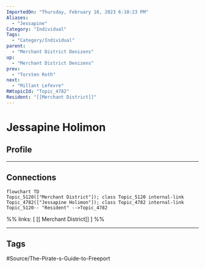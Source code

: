 ```yaml
---
ImportedOn: "Thursday, February 16, 2023 6:10:23 PM"
Aliases:
  - "Jessapine"
Category: "Individual"
Tags:
  - "Category/Individual"
parent:
  - "Merchant District Denizens"
up:
  - "Merchant District Denizens"
prev:
  - "Torsten Roth"
next:
  - "Millant Lefevre"
RWtopicId: "Topic_4782"
Resident: "[[Merchant District]]"
---
```

# Jessapine Holimon
## Profile
---
## Connections
```mermaid
flowchart TD
Topic_5120(["Merchant District"]); class Topic_5120 internal-link
Topic_4782(["Jessapine Holimon"]); class Topic_4782 internal-link
Topic_5120-- "Resident" -->Topic_4782
```
%%
links: [ [[ Merchant District]] ]
%%


---
## Tags
#Source/The-Pirate-s-Guide-to-Freeport

